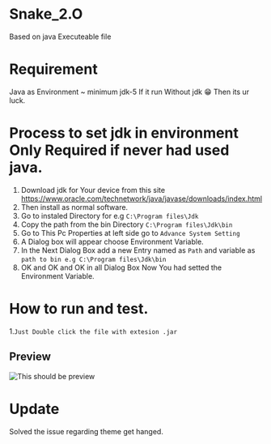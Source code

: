 # Snake_2.O
Based on java Executeable file

# Requirement 
Java as Environment ~ minimum jdk-5
If it run Without jdk 😁 Then its ur luck.

# Process to set jdk in environment Only Required if never had used java. 
1. Download jdk for Your device from this site https://www.oracle.com/technetwork/java/javase/downloads/index.html
2. Then install as normal software.
3. Go to instaled Directory for e.g `C:\Program files\Jdk`
4. Copy the path from the bin Directory `C:\Program files\Jdk\bin`
5. Go to This Pc Properties at left side go to `Advance System Setting`
6. A Dialog box will appear choose Environment Variable.
7. In the Next Dialog Box add a new Entry named as `Path` and variable as `path to bin e.g C:\Program files\Jdk\bin`
8. OK and OK and OK in all Dialog Box Now You had setted the Environment Variable.

# How to run and test.
1.`Just Double click the file with extesion .jar`

## Preview
![This should be preview](https://github.com/niksingh710/Learn/blob/master/Java/Snake_2.O-master/Run/preview.png?raw=true)

# Update
Solved the issue regarding theme get hanged.
